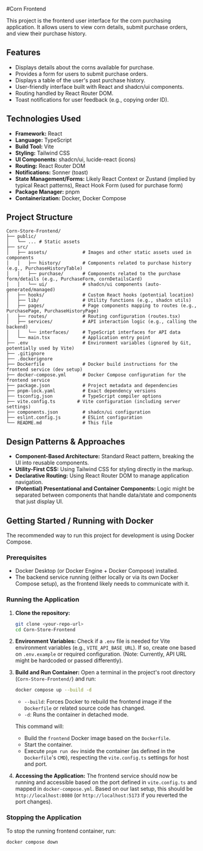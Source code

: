 #Corn Frontend

This project is the frontend user interface for the  corn purchasing application. It allows users to view corn details, submit purchase orders, and view their purchase history.

## Features

- Displays details about the corns available for purchase.
- Provides a form for users to submit purchase orders.
- Displays a table of the user's past purchase history.
- User-friendly interface built with React and shadcn/ui components.
- Routing handled by React Router DOM.
- Toast notifications for user feedback (e.g., copying order ID).

## Technologies Used

- **Framework:** React
- **Language:** TypeScript
- **Build Tool:** Vite
- **Styling:** Tailwind CSS
- **UI Components:** shadcn/ui, lucide-react (icons)
- **Routing:** React Router DOM
- **Notifications:** Sonner (toast)
- **State Management/Forms:** Likely React Context or Zustand (implied by typical React patterns), React Hook Form (used for purchase form)
- **Package Manager:** pnpm
- **Containerization:** Docker, Docker Compose

## Project Structure

```
Corn-Store-Frontend/
├── public/
│   └── ... # Static assets
├── src/
│   ├── assets/             # Images and other static assets used in components
│   │   ├── history/        # Components related to purchase history (e.g., PurchaseHistoryTable)
│   │   ├── purchase/       # Components related to the purchase form/details (e.g., PurchaseForm, cornDetailsCard)
│   │   └── ui/             # shadcn/ui components (auto-generated/managed)
│   ├── hooks/              # Custom React hooks (potential location)
│   ├── lib/                # Utility functions (e.g., shadcn utils)
│   ├── pages/              # Page components mapping to routes (e.g., PurchasePage, PurchaseHistoryPage)
│   ├── routes/             # Routing configuration (routes.tsx)
│   ├── services/           # API interaction logic (e.g., calling the backend)
│   │   └── interfaces/     # TypeScript interfaces for API data
│   └── main.tsx            # Application entry point
├── .env                    # Environment variables (ignored by Git, potentially used by Vite)
├── .gitignore
├── .dockerignore
├── Dockerfile              # Docker build instructions for the frontend service (dev setup)
├── docker-compose.yml      # Docker Compose configuration for the frontend service
├── package.json            # Project metadata and dependencies
├── pnpm-lock.yaml          # Exact dependency versions
├── tsconfig.json           # TypeScript compiler options
├── vite.config.ts        # Vite configuration (including server settings)
├── components.json         # shadcn/ui configuration
├── eslint.config.js        # ESLint configuration
└── README.md               # This file
```

## Design Patterns & Approaches

- **Component-Based Architecture:** Standard React pattern, breaking the UI into reusable components.
- **Utility-First CSS:** Using Tailwind CSS for styling directly in the markup.
- **Declarative Routing:** Using React Router DOM to manage application navigation.
- **(Potential) Presentational and Container Components:** Logic might be separated between components that handle data/state and components that just display UI.

## Getting Started / Running with Docker

The recommended way to run this project for development is using Docker Compose.

### Prerequisites

- Docker Desktop (or Docker Engine + Docker Compose) installed.
- The backend service running (either locally or via its own Docker Compose setup), as the frontend likely needs to communicate with it.

### Running the Application

1.  **Clone the repository:**

    ```bash
    git clone <your-repo-url>
    cd Corn-Store-Frontend
    ```

2.  **Environment Variables:** Check if a `.env` file is needed for Vite environment variables (e.g., `VITE_API_BASE_URL`). If so, create one based on `.env.example` or required configuration. (Note: Currently, API URL might be hardcoded or passed differently).

3.  **Build and Run Container:** Open a terminal in the project's root directory (`Corn-Store-Frontend/`) and run:

    ```bash
    docker compose up --build -d
    ```

    - `--build`: Forces Docker to rebuild the frontend image if the `Dockerfile` or related source code has changed.
    - `-d`: Runs the container in detached mode.

    This command will:

    - Build the `frontend` Docker image based on the `Dockerfile`.
    - Start the container.
    - Execute `pnpm run dev` inside the container (as defined in the `Dockerfile`'s `CMD`), respecting the `vite.config.ts` settings for host and port.

4.  **Accessing the Application:** The frontend service should now be running and accessible based on the port defined in `vite.config.ts` and mapped in `docker-compose.yml`. Based on our last setup, this should be `http://localhost:8080` (or `http://localhost:5173` if you reverted the port changes).

### Stopping the Application

To stop the running frontend container, run:

```bash
docker compose down
```

